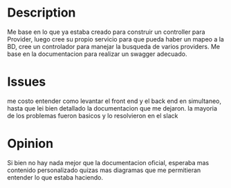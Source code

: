 # Description

Me base en lo que ya estaba creado para construir un controller para Provider, luego cree su propio servicio para que pueda haber un mapeo a la BD, cree un controlador para manejar la busqueda de varios providers. Me base en la documentacion para realizar un swagger adecuado.

# Issues

me costo entender como levantar el front end y el back end en simultaneo, hasta que lei bien detallado la documentacion que me dejaron.
la mayoria de los problemas fueron basicos y lo resolvieron en el slack

# Opinion

Si bien no hay nada mejor que la documentacion oficial, esperaba mas contenido personalizado quizas mas diagramas que me permitieran entender lo que estaba haciendo.
